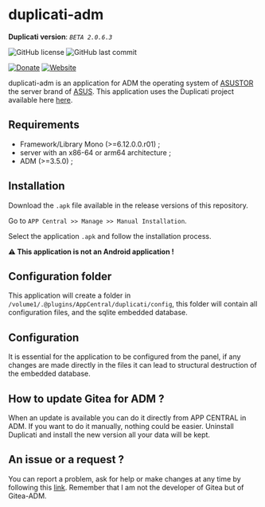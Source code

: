 # duplicati-adm

__Duplicati version__: _`BETA 2.0.6.3`_

![GitHub license](https://img.shields.io/badge/license-GPL--3.0-%23fe7d37) ![GitHub last commit](https://img.shields.io/github/last-commit/EndMove/duplicati-adm)

[![Donate][link-icon-coffee]][link-paypal-me] [![Website][link-icon-website]][link-website]

[link-icon-coffee]: https://img.shields.io/badge/%E2%98%95-Buy%20me%20a%20cup%20of%20coffee-991481.svg
[link-paypal-me]: https://www.paypal.me/EndMove/2.5eur
[link-icon-website]: https://img.shields.io/badge/%F0%9F%92%BB-My%20Web%20Site-0078D4.svg
[link-website]: https://www.endmove.eu/

duplicati-adm is an application for ADM the operating system of [ASUSTOR](https://www.asustor.com/) the server brand of [ASUS](https://www.asus.com/).
This application uses the Duplicati project available here [here](https://github.com/duplicati/duplicati).

## Requirements

- Framework/Library Mono (>=6.12.0.0.r01) ;
- server with an x86-64 or arm64 architecture ;
- ADM (>=3.5.0) ;

## Installation

Download the `.apk` file available in the release versions
of this repository.

Go to `APP Central >> Manage >> Manual Installation`.

Select the application `.apk` and follow the installation process.

__:warning: This application is not an Android application !__

## Configuration folder

This application will create a folder in `/volume1/.@plugins/AppCentral/duplicati/config`, this folder will contain all configuration files, and the sqlite embedded database.

## Configuration

It is essential for the application to be configured from the panel, if any changes are made directly in the files it can lead to structural destruction of the embedded database.

## How to update Gitea for ADM ?

When an update is available you can do it directly from APP CENTRAL in ADM. If you want to do it manually, nothing could be easier. Uninstall Duplicati and install the new version all your data will be kept.

## An issue or a request ?

You can report a problem, ask for help or make changes at any time by following this [link](https://github.com/EndMove/duplicati-adm/issues/new). Remember that I am not the developer of Gitea but of Gitea-ADM.
